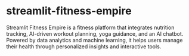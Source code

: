 # streamlit-fitness-empire
Streamlit Fitness Empire is a fitness platform that integrates nutrition tracking, AI-driven workout planning, yoga guidance, and an AI chatbot. Powered by data analytics and machine learning, it helps users manage their health through personalized insights and interactive tools.
